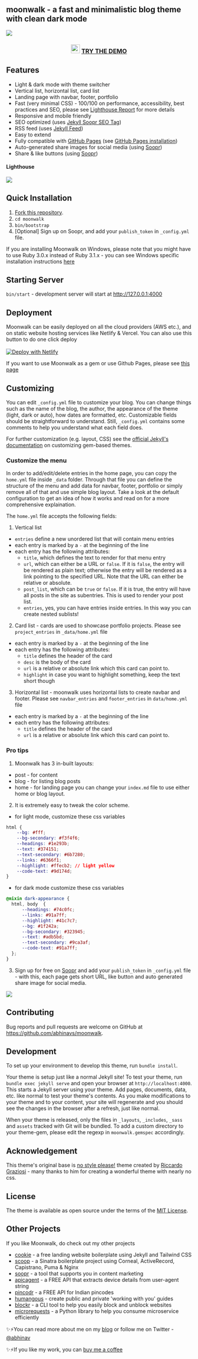 ## moonwalk - a fast and minimalistic blog theme with clean dark mode

<img src="https://raw.githubusercontent.com/abhinavs/moonwalk/master/_screenshots/moonwalk.png" />

<h3 align="center">
  <img src="https://raw.githubusercontent.com/abhinavs/moonwalk/master/logo.png" width="24"/>
<a href="https://abhinavs.github.io/moonwalk/">TRY THE DEMO</a>
</h3>

## Features
* Light & dark mode with theme switcher
* Vertical list, horizontal list, card list
* Landing page with navbar, footer, portfolio
* Fast (very minimal CSS) - 100/100 on performance, accessibility, best practices and SEO, please see [Lighthouse Report](https://raw.githubusercontent.com/abhinavs/moonwalk/master/_screenshots/lighthouse-report.png) for more details
* Responsive and mobile friendly
* SEO optimized (uses [Jekyll Soopr SEO Tag](https://github.com/jekyll/jekyll-soopr-seo-tag))
* RSS feed (uses [Jekyll Feed](https://github.com/jekyll/jekyll-feed))
* Easy to extend
* Fully compatible with [GitHub Pages](https://pages.github.com/) (see [GitHub Pages installation](#github-pages-installation))
* Auto-generated share images for social media (using [Soopr](https://www.soopr.co))
* Share & like buttons (using [Soopr](https://www.soopr.co))


#### Lighthouse

<img src="https://raw.githubusercontent.com/abhinavs/moonwalk/master/_screenshots/lighthouse-report.png" />

## Quick Installation
1. [Fork this repository](https://github.com/abhinavs/moonwalk/fork).
2. `cd moonwalk`
3. `bin/bootstrap`
4. [Optional] Sign up on Soopr, and add your `publish_token` in `_config.yml` file.

If you are installing Moonwalk on Windows, please note that you might have to use Ruby 3.0.x instead of Ruby 3.1.x - you can see Windows specific installation instructions [here](https://github.com/abhinavs/moonwalk/blob/master/moonwalk_on_windows.md)

## Starting Server
`bin/start` - development server will start at http://127.0.0.1:4000

## Deployment
Moonwalk can be easily deployed on all the cloud providers (AWS etc.), and on static website hosting services like Netlify & Vercel. You can also use this button to do one click deploy
<br />
<br />
[![Deploy with Netlify](https://www.netlify.com/img/deploy/button.svg)](https://app.netlify.com/start/deploy?repository=https://github.com/abhinavs/moonwalk)

If you want to use Moonwalk as a gem or use Github Pages, please see [this page](https://github.com/abhinavs/moonwalk/blob/master/github_pages.md)

## Customizing

You can edit `_config.yml` file to customize your blog. You can change things such as the name of the blog, the author, the appearance of the theme (light, dark or auto), how dates are formatted, etc. Customizable fields should be straightforward to understand. Still, `_config.yml` contains some comments to help you understand what each field does.

For further customization (e.g. layout, CSS) see the [official Jekyll's documentation](https://jekyllrb.com/docs/themes/#overriding-theme-defaults) on customizing gem-based themes.

### Customize the menu

In order to add/edit/delete entries in the home page, you can copy the `home.yml` file inside `_data` folder. Through that file you can define the structure of the menu and add data for navbar, footer, portfolio or simply remove all of that and use simple blog layout. Take a look at the default configuration to get an idea of how it works and read on for a more comprehensive explaination.

The `home.yml` file accepts the following fields:

1. Vertical list
  - `entries` define a new unordered list that will contain menu entries
  - each entry is marked by a `-` at the beginning of the line
  - each entry has the following attributes:
    - `title`, which defines the text to render for that menu entry
    - `url`, which can either be a URL or `false`. If it is `false`, the entry will be rendered as plain text; otherwise the entry will be rendered as a link pointing to the specified URL. Note that the URL can either be relative or absolute.
    - `post_list`, which can be `true` or `false`. If it is true, the entry will have all posts in the site as subentries. This is used to render your post list.
    - `entries`, yes, you can have entries inside entries. In this way you can create nested sublists!
2. Card list - cards are used to showcase portfolio projects. Please see `project_entries` in `_data/home.yml` file
  - each entry is marked by a `-` at the beginning of the line
  - each entry has the following attributes:
    - `title` defines the header of the card
    - `desc` is the body of the card
    - `url` is a relative or absolute link which this card can point to.
    - `highlight` in case you want to highlight something, keep the text short though
3. Horizontal list - moonwalk uses horizontal lists to create navbar and footer. Please see `navbar_entries` and `footer_entries` in `data/home.yml` file
  - each entry is marked by a `-` at the beginning of the line
  - each entry has the following attributes:
    - `title` defines the header of the card
    - `url` is a relative or absolute link which this card can point to.


### Pro tips
1. Moonwalk has 3 in-built layouts:
  - post - for content
  - blog - for listing blog posts
  - home - for landing page
  you can change your `index.md` file to use either home or blog layout.

2. It is extremely easy to tweak the color scheme. 
  - for light mode, customize these css variables
```css
html {
    --bg: #fff;
    --bg-secondary: #f3f4f6;
    --headings: #1e293b;
    --text: #374151;
    --text-secondary: #6b7280;
    --links: #6366f1;
    --highlight: #ffecb2; // light yellow
    --code-text: #9d174d;
}
```
  - for dark mode customize these css variables
```scss
@mixin dark-appearance {
  html, body  {
      --headings: #74c0fc;
      --links: #91a7ff;
      --highlight: #41c7c7;
      --bg: #1f242a;
      --bg-secondary: #323945;
      --text: #adb5bd;
      --text-secondary: #9ca3af;
      --code-text: #91a7ff;
  };
}
```
3. Sign up for free on [Soopr](https://www.soopr.co) and add your `publish_token` in `_config.yml` file - with this, each page gets short URL, like button and auto generated share image for social media.

<img src="https://raw.githubusercontent.com/abhinavs/moonwalk/master/_screenshots/twitter_card.png" />

## Contributing

Bug reports and pull requests are welcome on GitHub at https://github.com/abhinavs/moonwalk.

## Development

To set up your environment to develop this theme, run `bundle install`.

Your theme is setup just like a normal Jekyll site! To test your theme, run `bundle exec jekyll serve` and open your browser at `http://localhost:4000`. This starts a Jekyll server using your theme. Add pages, documents, data, etc. like normal to test your theme's contents. As you make modifications to your theme and to your content, your site will regenerate and you should see the changes in the browser after a refresh, just like normal.

When your theme is released, only the files in `_layouts`, `_includes`, `_sass` and `assets` tracked with Git will be bundled.
To add a custom directory to your theme-gem, please edit the regexp in `moonwalk.gemspec` accordingly.

## Acknowledgement
This theme's original base is [no style please!](https://github.com/riggraz/no-style-please) theme created by  [Riccardo Graziosi](https://riggraz.dev/) - many thanks to him for creating a wonderful theme with nearly no css. 

## License

The theme is available as open source under the terms of the [MIT License](https://opensource.org/licenses/MIT).

## Other Projects
If you like Moonwalk, do check out my other projects
*   [cookie](https://github.com/abhinavs/cookie) - a free landing website boilerplate using Jekyll and Tailwind CSS
*   [scoop](https://github.com/abhinavs/scoop) - a Sinatra boilerplate project using Corneal, ActiveRecord, Capistrano, Puma & Nginx
*   [soopr](https://www.soopr.co) - a tool that supports you in content marketing
*   [apicagent](https://www.apicagent.com) - a FREE API that extracts device details from user-agent string
*   [pincodr](https://pincodr.apiclabs.com) - a FREE API for Indian pincodes
*   [humangous](https://www.humangous.co) - create public and private 'working with you' guides
*   [blockr](https://www.abhinav.co/blockr) - a CLI tool to help you easily block and unblock websites
*   [microrequests](https://www.abhinav.co/microrequests) - a Python library to help you consume microservice efficiently

✨⚡You can read more about me on my [blog](https://www.abhinav.co/about/) or follow me on Twitter - [@abhinav](https://twitter.com/abhinav)

✨⚡If you like my work, you can [buy me a coffee](https://buymeacoffee.com/abhinavs)                
